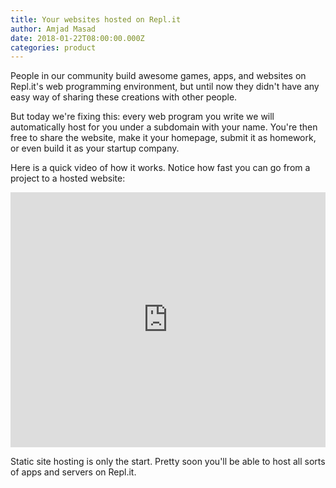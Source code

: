 ```yaml
---
title: Your websites hosted on Repl.it
author: Amjad Masad
date: 2018-01-22T08:00:00.000Z
categories: product
---
```


People in our community build awesome games, apps, and websites on Repl.it's web
programming environment, but until now they didn't have any easy way of sharing
these creations with other people.

But today we're fixing this: every web program you write we will automatically
host for you under a subdomain with your name. You're then free to share the
website, make it your homepage, submit it as homework, or even build it as your
startup company.

Here is a quick video of how it works. Notice how fast you can go from a project
to a hosted website:

<div style='position:relative;padding-bottom:81%'><iframe src='https://gfycat.com/ifr/GivingRecklessCormorant?speed=2' frameborder='0' scrolling='no' width='100%' height='100%' style='position:absolute;top:0;left:0;' allowfullscreen></iframe></div>

Static site hosting is only the start. Pretty soon you'll be able to host all
sorts of apps and servers on Repl.it.

